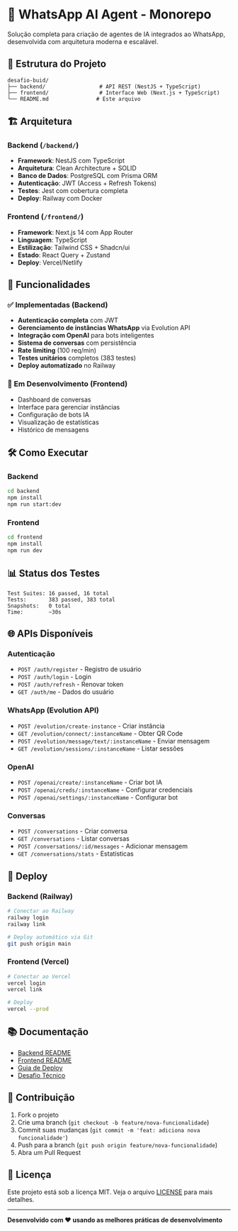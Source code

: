 # 🤖 WhatsApp AI Agent - Monorepo

Solução completa para criação de agentes de IA integrados ao WhatsApp, desenvolvida com arquitetura moderna e escalável.

## 📁 Estrutura do Projeto

```
desafio-buid/
├── backend/                 # API REST (NestJS + TypeScript)
├── frontend/                # Interface Web (Next.js + TypeScript)
└── README.md               # Este arquivo
```

## 🏗️ Arquitetura

### Backend (`/backend/`)
- **Framework**: NestJS com TypeScript
- **Arquitetura**: Clean Architecture + SOLID
- **Banco de Dados**: PostgreSQL com Prisma ORM
- **Autenticação**: JWT (Access + Refresh Tokens)
- **Testes**: Jest com cobertura completa
- **Deploy**: Railway com Docker

### Frontend (`/frontend/`)
- **Framework**: Next.js 14 com App Router
- **Linguagem**: TypeScript
- **Estilização**: Tailwind CSS + Shadcn/ui
- **Estado**: React Query + Zustand
- **Deploy**: Vercel/Netlify

## 🚀 Funcionalidades

### ✅ Implementadas (Backend)
- **Autenticação completa** com JWT
- **Gerenciamento de instâncias WhatsApp** via Evolution API
- **Integração com OpenAI** para bots inteligentes
- **Sistema de conversas** com persistência
- **Rate limiting** (100 req/min)
- **Testes unitários** completos (383 testes)
- **Deploy automatizado** no Railway

### 🚧 Em Desenvolvimento (Frontend)
- Dashboard de conversas
- Interface para gerenciar instâncias
- Configuração de bots IA
- Visualização de estatísticas
- Histórico de mensagens

## 🛠️ Como Executar

### Backend
```bash
cd backend
npm install
npm run start:dev
```

### Frontend
```bash
cd frontend
npm install
npm run dev
```

## 📊 Status dos Testes

```
Test Suites: 16 passed, 16 total
Tests:       383 passed, 383 total
Snapshots:   0 total
Time:        ~30s
```

## 🌐 APIs Disponíveis

### Autenticação
- `POST /auth/register` - Registro de usuário
- `POST /auth/login` - Login
- `POST /auth/refresh` - Renovar token
- `GET /auth/me` - Dados do usuário

### WhatsApp (Evolution API)
- `POST /evolution/create-instance` - Criar instância
- `GET /evolution/connect/:instanceName` - Obter QR Code
- `POST /evolution/message/text/:instanceName` - Enviar mensagem
- `GET /evolution/sessions/:instanceName` - Listar sessões

### OpenAI
- `POST /openai/create/:instanceName` - Criar bot IA
- `POST /openai/creds/:instanceName` - Configurar credenciais
- `POST /openai/settings/:instanceName` - Configurar bot

### Conversas
- `POST /conversations` - Criar conversa
- `GET /conversations` - Listar conversas
- `POST /conversations/:id/messages` - Adicionar mensagem
- `GET /conversations/stats` - Estatísticas

## 🚀 Deploy

### Backend (Railway)
```bash
# Conectar ao Railway
railway login
railway link

# Deploy automático via Git
git push origin main
```

### Frontend (Vercel)
```bash
# Conectar ao Vercel
vercel login
vercel link

# Deploy
vercel --prod
```

## 📚 Documentação

- [Backend README](./backend/README.md)
- [Frontend README](./frontend/README.md)
- [Guia de Deploy](./backend/DEPLOY-QUICK-START.md)
- [Desafio Técnico](./backend/desafio_fullstack.md)

## 🤝 Contribuição

1. Fork o projeto
2. Crie uma branch (`git checkout -b feature/nova-funcionalidade`)
3. Commit suas mudanças (`git commit -m 'feat: adiciona nova funcionalidade'`)
4. Push para a branch (`git push origin feature/nova-funcionalidade`)
5. Abra um Pull Request

## 📄 Licença

Este projeto está sob a licença MIT. Veja o arquivo [LICENSE](LICENSE) para mais detalhes.

---

**Desenvolvido com ❤️ usando as melhores práticas de desenvolvimento**